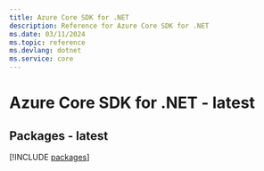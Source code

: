 ```yaml
---
title: Azure Core SDK for .NET
description: Reference for Azure Core SDK for .NET
ms.date: 03/11/2024
ms.topic: reference
ms.devlang: dotnet
ms.service: core
---
```

# Azure Core SDK for .NET - latest
## Packages - latest
[!INCLUDE [packages](core-index.md)]